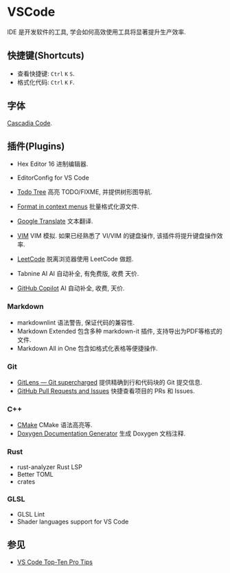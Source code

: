 # VSCode

IDE 是开发软件的工具, 学会如何高效使用工具将显著提升生产效率.  

## 快捷键(Shortcuts)

- 查看快捷键: `Ctrl` `K` `S`.
- 格式化代码: `Ctrl` `K` `F`.

## 字体

[Cascadia Code](https://github.com/microsoft/cascadia-code).  

## 插件(Plugins)

- Hex Editor 16 进制编辑器.
- EditorConfig for VS Code
- [Todo Tree](https://marketplace.visualstudio.com/items?itemName=Gruntfuggly.todo-tree) 高亮 TODO/FIXME, 并提供树形图导航.
- [Format in context menus](https://marketplace.visualstudio.com/items?itemName=lacroixdavid1.vscode-format-context-menu) 批量格式化源文件.

- [Google Translate](https://marketplace.visualstudio.com/items?itemName=hancel.google-translate) 文本翻译.
- [VIM](https://marketplace.visualstudio.com/items?itemName=vscodevim.vim) VIM 模拟. 如果已经熟悉了 VI/VIM 的键盘操作, 该插件将提升键盘操作效率.
- [LeetCode](https://marketplace.visualstudio.com/items?itemName=LeetCode.vscode-leetcode) 脱离浏览器使用 LeetCode 做题.
- Tabnine AI AI 自动补全, 有免费版, 收费 天价.
- [GitHub Copilot](https://marketplace.visualstudio.com/items?itemName=GitHub.copilot) AI 自动补全, 收费, 天价.

### Markdown

- markdownlint 语法警告, 保证代码的兼容性.
- Markdown Extended 包含多种 markdown-it 插件, 支持导出为PDF等格式的文件.
- Markdown All in One 包含如格式化表格等便捷操作.

### Git

- [GitLens — Git supercharged](https://marketplace.visualstudio.com/items?itemName=eamodio.gitlens)
提供精确到行和代码块的 Git 提交信息.
- [GitHub Pull Requests and Issues](https://marketplace.visualstudio.com/items?itemName=GitHub.vscode-pull-request-github) 快捷查看项目的 PRs 和 Issues.

### C++

- [CMake](https://marketplace.visualstudio.com/items?itemName=twxs.cmake) CMake 语法高亮等.
- [Doxygen Documentation Generator](https://marketplace.visualstudio.com/items?itemName=cschlosser.doxdocgen) 生成 Doxygen 文档注释.

### Rust

- rust-analyzer Rust LSP
- Better TOML
- crates

### GLSL

- GLSL Lint
- Shader languages support for VS Code

## 参见

- [VS Code Top-Ten Pro Tips](https://www.youtube.com/watch?v=u21W_tfPVrY)
